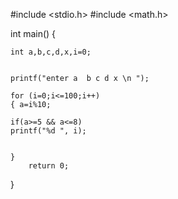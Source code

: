 #include <stdio.h>
#include <math.h>

int main()
{     
    
    int a,b,c,d,x,i=0;
    
    
    printf("enter a  b c d x \n ");
    
    for (i=0;i<=100;i++)
    { a=i%10;
    
    if(a>=5 && a<=8)
    printf("%d ", i);
    
    
    }
        return 0;
}        
    


